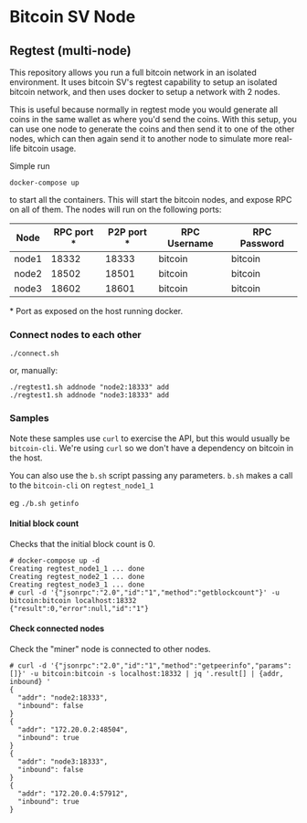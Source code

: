 # Bitcoin SV Node

## Regtest (multi-node)

This repository allows you run a full bitcoin network in an isolated environment. It uses bitcoin SV's regtest capability to setup an isolated bitcoin network, and then uses docker to setup a network with 2 nodes.

This is useful because normally in regtest mode you would generate all coins in the same wallet as where you'd send the coins. With this setup, you can use one node to generate the coins and then send it to one of the other nodes, which can then again send it to another node to simulate more real-life bitcoin usage.

Simple run

```
docker-compose up
```

to start all the containers. This will start the bitcoin nodes, and expose RPC on all of them. The nodes will run on the following ports:

| Node  | RPC port \* | P2P port \* | RPC Username | RPC Password |
| ----- | ----------- | ----------- | ------------ | ------------ |
| node1 | 18332       | 18333       | bitcoin      | bitcoin      |
| node2 | 18502       | 18501       | bitcoin      | bitcoin      |
| node3 | 18602       | 18601       | bitcoin      | bitcoin      |

\* Port as exposed on the host running docker.

### Connect nodes to each other

```shell
./connect.sh
```

or, manually:

```
./regtest1.sh addnode "node2:18333" add
./regtest1.sh addnode "node3:18333" add
```

### Samples

Note these samples use `curl` to exercise the API, but this would usually be `bitcoin-cli`. We're using `curl` so we don't have a dependency on bitcoin in the host.

You can also use the `b.sh` script passing any parameters. `b.sh` makes a call to the `bitcoin-cli` on `regtest_node1_1`

eg `./b.sh getinfo`

#### Initial block count

Checks that the initial block count is 0.

```
# docker-compose up -d
Creating regtest_node1_1 ... done
Creating regtest_node2_1 ... done
Creating regtest_node3_1 ... done
# curl -d '{"jsonrpc":"2.0","id":"1","method":"getblockcount"}' -u bitcoin:bitcoin localhost:18332
{"result":0,"error":null,"id":"1"}
```

#### Check connected nodes

Check the "miner" node is connected to other nodes.

```
# curl -d '{"jsonrpc":"2.0","id":"1","method":"getpeerinfo","params":[]}' -u bitcoin:bitcoin -s localhost:18332 | jq '.result[] | {addr, inbound} '
{
  "addr": "node2:18333",
  "inbound": false
}
{
  "addr": "172.20.0.2:48504",
  "inbound": true
}
{
  "addr": "node3:18333",
  "inbound": false
}
{
  "addr": "172.20.0.4:57912",
  "inbound": true
}
```
